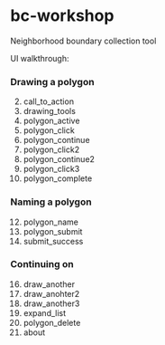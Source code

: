 # bc-workshop
Neighborhood boundary collection tool

UI walkthrough:

### Drawing a polygon
2. call_to_action
3. drawing_tools
4. polygon_active
5. polygon_click
6. polygon_continue
7. polygon_click2
8. polygon_continue2
9. polygon_click3
10. polygon_complete

### Naming a polygon
12. polygon_name
14. polygon_submit
15. submit_success

### Continuing on
16. draw_another
17. draw_anohter2
18. draw_another3
19. expand_list
21. polygon_delete
22. about
